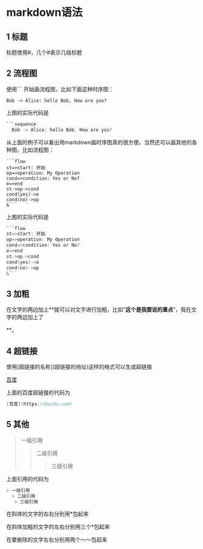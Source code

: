 # markdown语法

## 1 标题

标题使用#，几个#表示几级标题

## 2 流程图

使用``` 开始画流程图，比如下面这种时序图：

```sequence
Bob -> Alice: hello Bob, How are you?
```

上图的实际代码是

```c
​```sequence
  Bob -> Alice: hello Bob, How are you?
```

从上面的例子可以看出用markdown画时序图真的很方便。当然还可以画其他的各种图，比如流程图：

```flow
​```flow
st=>start: 开始
op=>operation: My Operation
cond=>condition: Yes or No?
e=>end
st->op->cond
cond(yes)->e
cond(no)->op
&```
```

上图的实际代码是

```c
​```flow
st=>start: 开始
op=>operation: My Operation
cond=>condition: Yes or No?
e=>end
st->op->cond
cond(yes)->e
cond(no)->op
&```
```

## 3 加粗

在文字的两边加上\**就可以对文字进行加粗，比如”**这个是我要说的重点**“，我在文字的两边加上了

**。

## 4 超链接

使用\[超链接的名称](超链接的地址)这样的格式可以生成超链接

[百度](https://baidu.com)

上面的百度超链接的代码为

```c
[百度](https://baidu.com)
```

## 5 其他

> 一级引用
>
> > 二级引用
> >
> > > 三级引用

上面引用的代码为

```c
> 一级引用
  > 二级引用
   > 三级引用
```

在斜体的文字的左右分别用*包起来

在斜体加粗的文字的左右分别用三个*包起来

在要删除的文字左右分别用两个～～包起来







